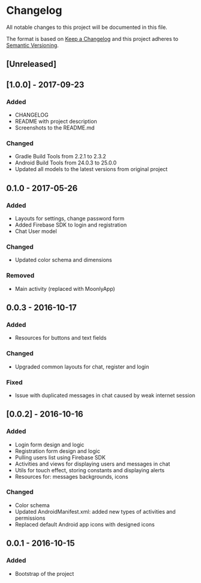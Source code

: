 # Changelog
All notable changes to this project will be documented in this file.

The format is based on [Keep a Changelog](http://keepachangelog.com/en/1.0.0/)
and this project adheres to [Semantic Versioning](http://semver.org/spec/v2.0.0.html).

## [Unreleased]

## [1.0.0] - 2017-09-23
### Added
- CHANGELOG
- README with project description
- Screenshots to the README.md

### Changed
- Gradle Build Tools from 2.2.1 to 2.3.2 
- Android Build Tools from 24.0.3 to 25.0.0
- Updated all models to the latest versions from original project

## 0.1.0 - 2017-05-26
### Added
- Layouts for settings, change password form
- Added Firebase SDK to login and registration
- Chat User model

### Changed
- Updated color schema and dimensions

### Removed
- Main activity (replaced with MoonlyApp)

## 0.0.3 - 2016-10-17
### Added
- Resources for buttons and text fields

### Changed
- Upgraded common layouts for chat, register and login

### Fixed
- Issue with duplicated messages in chat caused by weak internet session

## [0.0.2] - 2016-10-16
### Added
- Login form design and logic
- Registration form design and logic
- Pulling users list using Firebase SDK
- Activities and views for displaying users and messages in chat
- Utils for touch effect, storing constants and displaying alerts
- Resources for: messages backgrounds, icons

### Changed
- Color schema
- Updated AndroidManifest.xml: added new types of activities and permissions
- Replaced default Android app icons with designed icons

## 0.0.1 - 2016-10-15
### Added
- Bootstrap of the project